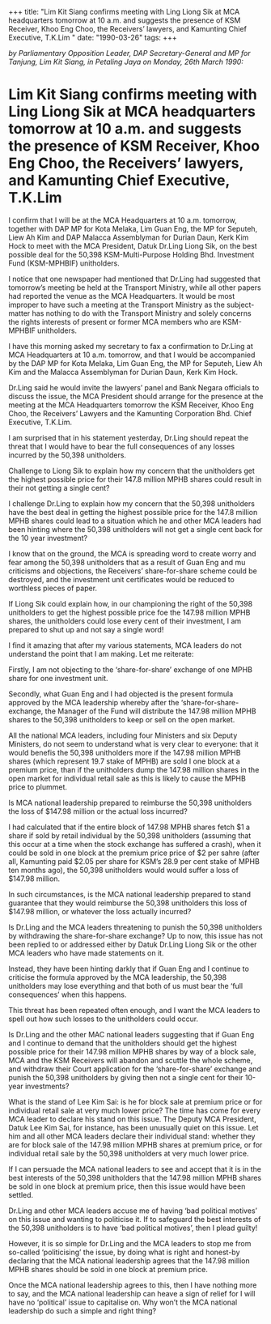 +++ 
title: "Lim Kit Siang confirms meeting with Ling Liong Sik at MCA headquarters tomorrow at 10 a.m. and suggests the presence of KSM Receiver, Khoo Eng Choo, the Receivers’ lawyers, and Kamunting Chief Executive, T.K.Lim "
date: "1990-03-26"
tags:
+++

_by Parliamentary Opposition Leader, DAP Secretary-General and MP for Tanjung, Lim Kit Siang, in Petaling Jaya on Monday, 26th March 1990:_

# Lim Kit Siang confirms meeting with Ling Liong Sik at MCA headquarters tomorrow at 10 a.m. and suggests the presence of KSM Receiver, Khoo Eng Choo, the Receivers’ lawyers, and Kamunting Chief Executive, T.K.Lim 

I confirm that I will be at the MCA Headquarters at 10 a.m. tomorrow, together with DAP MP for Kota Melaka, Lim Guan Eng, the MP for Seputeh, Liew Ah Kim and DAP Malacca Assemblyman for Durian Daun, Kerk Kim Hock to meet with the MCA President, Datuk Dr.Ling Liong Sik, on the best possible deal for the 50,398 KSM-Multi-Purpose Holding Bhd. Investment Fund (KSM-MPHBIF) unitholders.</u>

I notice that one newspaper had mentioned that Dr.Ling had suggested that tomorrow’s meeting be held at the Transport Ministry, while all other papers had reported the venue as the MCA Headquarters. It would be most improper to have such a meeting at the Transport Ministry as the subject-matter has nothing to do with the Transport Ministry and solely concerns the rights interests of present or former MCA members who are KSM-MPHBIF unitholders.

I have this morning asked my secretary to fax a confirmation to Dr.Ling at MCA Headquarters at 10 a.m. tomorrow, and that I would be accompanied by the DAP MP for Kota Melaka, Lim Guan Eng, the MP for Seputeh, Liew Ah Kim and the Malacca Assemblyman for Durian Daun, Kerk Kim Hock.

Dr.Ling said he would invite the lawyers’ panel and Bank Negara officials to discuss the issue, the MCA President should arrange for the presence at the meeting at the MCA Headquarters tomorrow the KSM Receiver, Khoo Eng Choo, the Receivers’ Lawyers and the Kamunting Corporation Bhd. Chief Executive, T.K.Lim.

I am surprised that in his statement yesterday, Dr.Ling should repeat the threat that I would have to bear the full consequences of any losses incurred by the 50,398 unitholders.

Challenge to Liong Sik to explain how my concern that the unitholders get the highest possible price for their 147.8 million MPHB shares could result in their not getting a single cent?

I challenge Dr.Ling to explain how my concern that the 50,398 unitholders have the best deal in getting the highest possible price for the 147.8 million MPHB shares could lead to a situation which he and other MCA leaders had been hinting where the 50,398 unitholders will not get a single cent back for the 10 year investment?

I know that on the ground, the MCA is spreading word to create worry and fear among the 50,398 unitholders that as a result of Guan Eng and mu criticisms and objections, the Receivers’ share-for-share scheme could be destroyed, and the investment unit certificates would be reduced to worthless pieces of paper.

If Liong Sik could explain how, in our championing the right of the 50,398 unitholders to get the highest possible price foe the 147.98 million MPHB shares, the unitholders could lose every cent of their investment, I am prepared to shut up and not say a single word!

I find it amazing that after my various statements, MCA leaders do not understand the point that I am making. Let me reiterate:

Firstly, I am not objecting to the ‘share-for-share’ exchange of one MPHB share for one investment unit.

Secondly, what Guan Eng and I had objected is the present formula approved by the MCA leadership whereby after the ‘share-for-share- exchange, the Manager of the Fund will distribute the 147.98 million MPHB shares to the 50,398 unitholders to keep or sell on the open market.

All the national MCA leaders, including four Ministers and six Deputy Ministers, do not seem to understand what is very clear to everyone: that it would benefis the 50,398 unitholders more if the 147.98 million MPHB shares (which represent 19.7 stake of MPHB) are sold I one block at a premium price, than if the unitholders dump the 147.98 million shares in the open market for individual retail sale as this is likely to cause the MPHB price to plummet.

Is MCA national leadership prepared to reimburse the 50,398 unitholders the loss of $147.98 million or the actual loss incurred?

I had calculated that if the entire block of 147.98 MPHB shares fetch $1 a share if sold by retail individual by the 50,398 unitholders (assuming that this occur at a time when the stock exchange has suffered a crash), when it could be sold in one block at the premium price price of $2 per sahre (after all, Kamunting paid $2.05 per share for KSM’s 28.9 per cent stake of MPHB ten months ago), the 50,398 unitholders would would suffer a loss of $147.98 million.

In such circumstances, is the MCA national leadership prepared to stand guarantee that they would reimburse the 50,398 unitholders this loss of $147.98 million, or whatever the loss actually incurred?

Is Dr.Ling and the MCA leaders threatening to punish the 50,398 unitholders by withdrawing the share-for-share exchange?
Up to now, this issue has not been replied to or addressed either by Datuk Dr.Ling Liong Sik or the other MCA leaders who have made statements on it.

Instead, they have been hinting darkly that if Guan Eng and I continue to criticise the formula approved by the MCA leadership, the 50,398 unitholders may lose everything and that both of us must bear the ‘full consequences’ when this happens.

This threat has been repeated often enough, and I want the MCA leaders to spell out how such losses to the unitholders could occur.

Is Dr.Ling and the other MAC national leaders suggesting that if Guan Eng and I continue to demand that the unitholders should get the highest possible price for their 147.98 million MPHB shares by way of a block sale, MCA and the KSM Receivers will abandon and scuttle the whole scheme, and withdraw their Court application for the ‘share-for-share’ exchange and punish the 50,398 unitholders by giving then not a single cent for their 10-year investments?

What is the stand of Lee Kim Sai: is he for block sale at premium price or for individual retail sale at very much lower price?
The time has come for every MCA leader to declare his stand on this issue. The Deputy MCA President, Datuk Lee Kim Sai, for instance, has been unusually quiet on this issue. Let him and all other MCA leaders declare their individual stand: whether they are for block sale of the 147.98 million MPHB shares at premium price, or for individual retail sale by the 50,398 unitholders at very much lower price.

If I can persuade the MCA national leaders to see and accept that it is in the best interests of the 50,398 unitholders that the 147.98 million MPHB shares be sold in one block at premium price, then this issue would have been settled.

Dr.Ling and other MCA leaders accuse me of having ‘bad political motives’ on this issue and wanting to politicise it. If to safeguard the best interests of the 50,398 unitholders is to have ‘bad political motives’, then I plead guilty!

However, it is so simple for Dr.Ling and the MCA leaders to stop me from so-called ‘politicising’ the issue, by doing what is right and honest-by declaring that the MCA national leadership agrees that the 147.98 million MPHB shares should be sold in one block at premium price.

Once the MCA national leadership agrees to this, then I have nothing more to say, and the MCA national leadership can heave a sign of relief for I will have no ‘political’ issue to capitalise on. Why won’t the MCA national leadership do such a simple and right thing?
 

